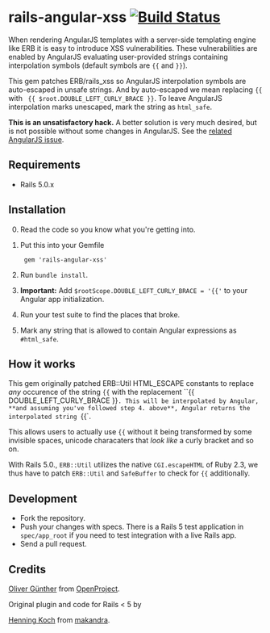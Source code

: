 rails-angular-xss [![Build Status](https://travis-ci.org/opf/rails-angular-xss.png?branch=master)](https://travis-ci.org/opf/rails-angular-xss)
===========

When rendering AngularJS templates with a server-side templating engine like ERB it is easy to introduce XSS vulnerabilities.
These vulnerabilities are enabled by AngularJS evaluating user-provided strings containing interpolation symbols (default symbols are `{{` and `}}`).

This gem patches ERB/rails_xss so AngularJS interpolation symbols are auto-escaped in unsafe strings.
And by auto-escaped we mean replacing `{{` with ` {{ $root.DOUBLE_LEFT_CURLY_BRACE }}`. To leave AngularJS interpolation marks unescaped, mark the string as `html_safe`.

**This is an unsatisfactory hack.**
A better solution is very much desired, but is not possible without some changes in AngularJS. See the [related AngularJS issue](https://github.com/angular/angular.js/issues/5601).

Requirements
------------

* Rails 5.0.x


Installation
------------

0. Read the code so you know what you're getting into.

1. Put this into your Gemfile

        gem 'rails-angular-xss'

2. Run `bundle install`.

4. **Important:** Add `$rootScope.DOUBLE_LEFT_CURLY_BRACE = '{{'` to your Angular app initialization.

5. Run your test suite to find the places that broke.

6. Mark any string that is allowed to contain Angular expressions as `#html_safe`.

How it works
------------

This gem originally patched ERB::Util HTML_ESCAPE constants to replace *any* occurence of the string `{{` with the replacement ``{{ DOUBLE_LEFT_CURLY_BRACE }}`. This will be interpolated by Angular, **and assuming you've followed step 4. above**, Angular returns the interpolated string `{{`.

This allows users to actually use `{{` without it being transformed by some invisible spaces, unicode characaters that *look like*  a curly bracket and so on.

With Rails 5.0., `ERB::Util` utilizes the native `CGI.escapeHTML` of Ruby 2.3, we thus have to patch `ERB::Util` and `SafeBuffer` to check for `{{` additionally.


Development
-----------

- Fork the repository.
- Push your changes with specs. There is a Rails 5 test application in `spec/app_root` if you need to test integration with a live Rails app.
- Send a pull request.


Credits
-------

[Oliver Günther](mailto:o.guenther@openproject.com) from [OpenProject](http://openproject.com/).

Original plugin and code for Rails < 5 by

[Henning Koch](mailto:henning.koch@makandra.de) from [makandra](http://makandra.com/).
